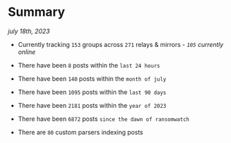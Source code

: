 
# Summary
_july 18th, 2023_

- Currently tracking `153` groups across `271` relays & mirrors - _`105` currently online_

- There have been `8` posts within the `last 24 hours`

- There have been `140` posts within the `month of july`

- There have been `1095` posts within the `last 90 days`

- There have been `2181` posts within the `year of 2023`

- There have been `6872` posts `since the dawn of ransomwatch`

- There are `80` custom parsers indexing posts
